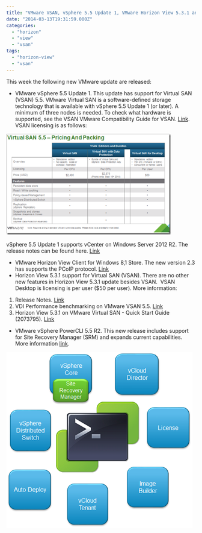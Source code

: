 ```yaml
---
title: "VMware VSAN, vSphere 5.5 Update 1, VMware Horizon View 5.3.1 and PowerCLI 5.5 R2 released"
date: "2014-03-13T19:31:59.000Z"
categories: 
  - "horizon"
  - "view"
  - "vsan"
tags: 
  - "horizon-view"
  - "vsan"
---
```


This week the following new VMware update are released:

- VMware vSphere 5.5 Update 1. This update has support for Virtual SAN (VSAN) 5.5. VMware Virtual SAN is a software-defined storage technology that is available with vSphere 5.5 Update 1 (or later). A minimum of three nodes is needed. To check what hardware is supported, see the VSAN VMware Compatibility Guide for VSAN. [Link](http://www.vmware.com/resources/compatibility/search.php?deviceCategory=vsan). VSAN licensing is as follows:

[![image](images/image_thumb2.png "image")](https://www.ivobeerens.nl/wp-content/uploads/2014/03/image2.png) 

vSphere 5.5 Update 1 supports vCenter on Windows Server 2012 R2. The release notes can be found here. [Link](https://www.vmware.com/support/vsphere5/doc/vsphere-vcenter-server-55u1-release-notes.html)

- VMware Horizon View Client for Windows 8,1 Store. The new version 2.3 has supports the PCoIP protocol. [Link](https://www.vmware.com/support/viewclients/doc/horizon-view-client-windows-store-release-notes.html)
- Horizon View 5.3.1 support for Virtual SAN (VSAN). There are no other new features in Horizon View 5.3.1 update besides VSAN.  VSAN Desktop is licensing is per user ($50 per user). More information:

1. Release Notes. [Link](https://www.vmware.com/support/view53/doc/horizon-view-531-release-notes.html) 
2. VDI Performance benchmarking on VMware VSAN 5.5. [Link](http://blogs.vmware.com/performance/2014/03/vdi-performance-benchmarking-vmware-virtual-san-5-5.html)
3. Horizon View 5.3.1 on VMware Virtual SAN - Quick Start Guide (2073795). [Link](http://kb.vmware.com/selfservice/microsites/search.do?language=en_US&cmd=displayKC&externalId=2073795)

- VMware vSphere PowerCLI 5.5 R2. This new release includes support for Site Recovery Manager (SRM) and expands current capabilities. More information [link](http://blogs.vmware.com/PowerCLI/2014/03/new-release-vsphere-powercli-5-5-r2.html).

![](images/image.png)

